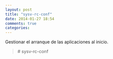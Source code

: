```yaml
---
layout: post
title: "sysv-rc-conf"
date: 2014-01-27 18:54
comments: true
categories: 
---
```

Gestionar el arranque de las aplicaciones al inicio.

>\# sysv-rc-conf

